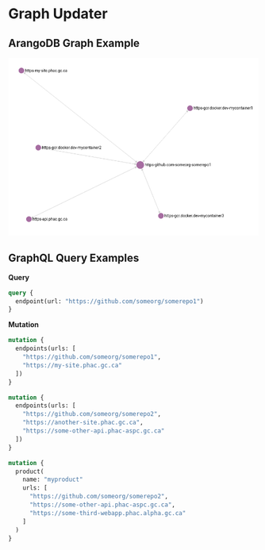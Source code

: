 # Graph Updater


## ArangoDB Graph Example

![Arango graph example](docs/img/arango-graph-example.png)

## GraphQL Query Examples

**Query**

```graphql
query {
  endpoint(url: "https://github.com/someorg/somerepo1")
}
```

**Mutation**

```graphql
mutation {
  endpoints(urls: [
    "https://github.com/someorg/somerepo1",
    "https://my-site.phac.gc.ca"
  ])
}
```

```graphql
mutation {
  endpoints(urls: [
    "https://github.com/someorg/somerepo2",
    "https://another-site.phac.gc.ca",
    "https://some-other-api.phac-aspc.gc.ca"
  ])
}
```

```graphql
mutation {
  product(
    name: "myproduct"
    urls: [
      "https://github.com/someorg/somerepo2",
      "https://some-other-api.phac-aspc.gc.ca",
      "https://some-third-webapp.phac.alpha.gc.ca"
    ]  
  )
}
```